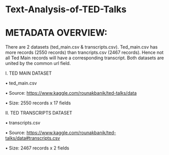 # Text-Analysis-of-TED-Talks

# METADATA OVERVIEW: 
There are 2 datasets (ted_main.csv & transcripts.csv).
      Ted_main.csv has more records (2550 records) than trancripts.csv (2467 records). Hence not all Ted Main records will have a corresponding transcript.
      Both datasets are united by the common url field.

I. TED MAIN DATASET

• ted_main.csv

• Source: https://www.kaggle.com/rounakbanik/ted-talks/data

• Size: 2550 records x 17 fields

II. TED TRANSCRIPTS DATASET

• transcripts.csv

• Source: https://www.kaggle.com/rounakbanik/ted-talks/data#transcripts.csv

• Size: 2467 records x 2 fields
